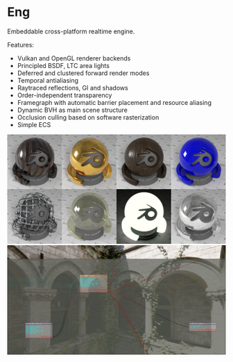 # Eng

Embeddable cross-platform realtime engine.

Features:
- Vulkan and OpenGL renderer backends
- Principled BSDF, LTC area lights
- Deferred and clustered forward render modes
- Temporal antialiasing
- Raytraced reflections, GI and shadows
- Order-independent transparency
- Framegraph with automatic barrier placement and resource aliasing
- Dynamic BVH as main scene structure
- Occlusion culling based on software rasterization
- Simple ECS

![](images/pbr.png)
![](images/fg.png)
